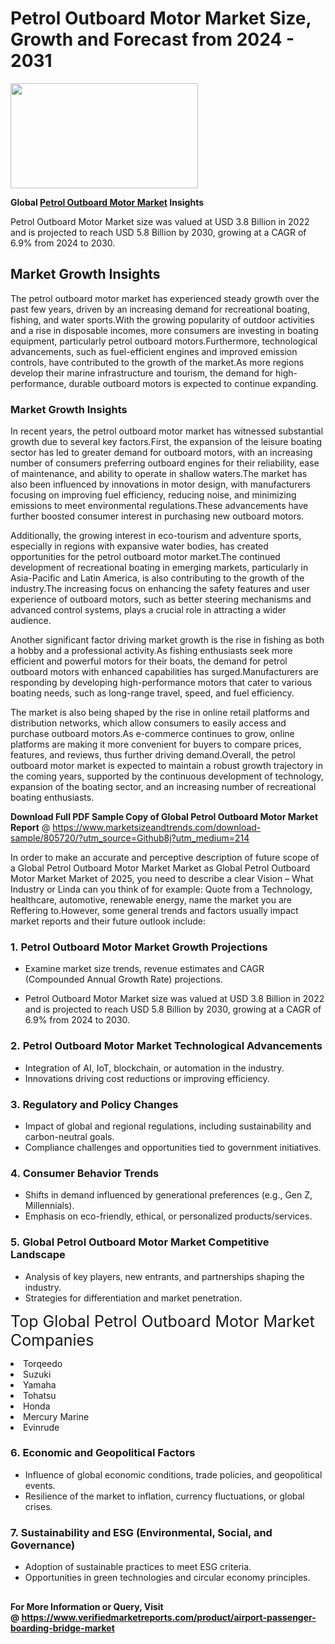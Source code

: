 <H1>Petrol Outboard Motor Market Size, Growth and Forecast from 2024 - 2031</H1><img class="aligncenter size-medium wp-image-584254" src="https://thirdeyenews.in/wp-content/uploads/2024/09/Global-Market-Research-300x168.jpeg" alt="" width="300" height="168" /><p><strong>Global&nbsp;<a href="https://www.marketsizeandtrends.com/download-sample/805720/?utm_source=Github8j?utm_medium=214">Petrol Outboard Motor Market</a> Insights</strong></p><p>Petrol Outboard Motor Market size was valued at USD 3.8 Billion in 2022 and is projected to reach USD 5.8 Billion by 2030, growing at a CAGR of 6.9% from 2024 to 2030.</p><p><h2>Market Growth Insights</h2> <p>The petrol outboard motor market has experienced steady growth over the past few years, driven by an increasing demand for recreational boating, fishing, and water sports.With the growing popularity of outdoor activities and a rise in disposable incomes, more consumers are investing in boating equipment, particularly petrol outboard motors.Furthermore, technological advancements, such as fuel-efficient engines and improved emission controls, have contributed to the growth of the market.As more regions develop their marine infrastructure and tourism, the demand for high-performance, durable outboard motors is expected to continue expanding.</p> <h3>Market Growth Insights</h3> <p>In recent years, the petrol outboard motor market has witnessed substantial growth due to several key factors.First, the expansion of the leisure boating sector has led to greater demand for outboard motors, with an increasing number of consumers preferring outboard engines for their reliability, ease of maintenance, and ability to operate in shallow waters.The market has also been influenced by innovations in motor design, with manufacturers focusing on improving fuel efficiency, reducing noise, and minimizing emissions to meet environmental regulations.These advancements have further boosted consumer interest in purchasing new outboard motors.</p> <p>Additionally, the growing interest in eco-tourism and adventure sports, especially in regions with expansive water bodies, has created opportunities for the petrol outboard motor market.The continued development of recreational boating in emerging markets, particularly in Asia-Pacific and Latin America, is also contributing to the growth of the industry.The increasing focus on enhancing the safety features and user experience of outboard motors, such as better steering mechanisms and advanced control systems, plays a crucial role in attracting a wider audience.</p> <p>Another significant factor driving market growth is the rise in fishing as both a hobby and a professional activity.As fishing enthusiasts seek more efficient and powerful motors for their boats, the demand for petrol outboard motors with enhanced capabilities has surged.Manufacturers are responding by developing high-performance motors that cater to various boating needs, such as long-range travel, speed, and fuel efficiency.</p> <p>The market is also being shaped by the rise in online retail platforms and distribution networks, which allow consumers to easily access and purchase outboard motors.As e-commerce continues to grow, online platforms are making it more convenient for buyers to compare prices, features, and reviews, thus further driving demand.Overall, the petrol outboard motor market is expected to maintain a robust growth trajectory in the coming years, supported by the continuous development of technology, expansion of the boating sector, and an increasing number of recreational boating enthusiasts.</p> <p><span class=""><strong>Download Full PDF Sample Copy of Global Petrol Outboard Motor Market Report</strong> @ <a href="https://www.marketsizeandtrends.com/download-sample/805720/?utm_source=Github8j?utm_medium=214" target="_blank">https://www.marketsizeandtrends.com/download-sample/805720/?utm_source=Github8j?utm_medium=214</a></span></p><p>In order to make an accurate and perceptive description of future scope of a Global&nbsp;Petrol Outboard Motor Market Market as Global&nbsp;Petrol Outboard Motor Market Market of 2025, you need to describe a clear Vision &ndash; What Industry or Linda can you think of for example: Quote from a Technology, healthcare, automotive, renewable energy, name the market you are Reffering to.However, some general trends and factors usually impact market reports and their future outlook include:</p><h3>1.&nbsp;<strong>Petrol Outboard Motor Market Growth Projections</strong></h3><ul><li>Examine market size trends, revenue estimates and CAGR (Compounded Annual Growth Rate) projections.</li><li><p>Petrol Outboard Motor Market size was valued at USD 3.8 Billion in 2022 and is projected to reach USD 5.8 Billion by 2030, growing at a CAGR of 6.9% from 2024 to 2030.</p></li></ul><h3>2.&nbsp;<strong>Petrol Outboard Motor Market Technological Advancements</strong></h3><ul><li>Integration of AI, IoT, blockchain, or automation in the industry.</li><li>Innovations driving cost reductions or improving efficiency.</li></ul><h3>3.&nbsp;<strong>Regulatory and Policy Changes</strong></h3><ul><li>Impact of global and regional regulations, including sustainability and carbon-neutral goals.</li><li>Compliance challenges and opportunities tied to government initiatives.</li></ul><h3>4.&nbsp;<strong>Consumer Behavior Trends</strong></h3><ul><li>Shifts in demand influenced by generational preferences (e.g., Gen Z, Millennials).</li><li>Emphasis on eco-friendly, ethical, or personalized products/services.</li></ul><h3>5.&nbsp;<strong>Global Petrol Outboard Motor Market Competitive Landscape</strong></h3><ul><li>Analysis of key players, new entrants, and partnerships shaping the industry.</li><li>Strategies for differentiation and market penetration.</li></ul><p data-pm-slice="1 1 []"><span style="color: inherit; font-family: inherit; font-size: 25px;">Top Global Petrol Outboard Motor Market Companies</span></p><div class="" data-test-id=""><p><li>Torqeedo</li><li> Suzuki</li><li> Yamaha</li><li> Tohatsu</li><li> Honda</li><li> Mercury Marine</li><li> Evinrude</li></p></div><h3>6.&nbsp;<strong>Economic and Geopolitical Factors</strong></h3><ul><li>Influence of global economic conditions, trade policies, and geopolitical events.</li><li>Resilience of the market to inflation, currency fluctuations, or global crises.</li></ul><h3>7.&nbsp;<strong>Sustainability and ESG (Environmental, Social, and Governance)</strong></h3><ul><li>Adoption of sustainable practices to meet ESG criteria.</li><li>Opportunities in green technologies and circular economy principles.</li></ul><h2><strong style="font-size: 14px;">For More Information or Query, Visit @&nbsp;</strong><a style="background-color: #ffffff; font-size: 14px;" href="https://www.marketsizeandtrends.com/report/petrol-outboard-motor-market/" target="_blank">https://www.verifiedmarketreports.com/product/airport-passenger-boarding-bridge-market</a></h2>